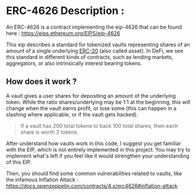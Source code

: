 # ERC-4626 Description :

An ERC-4626 is a contract implementing the eip-4626 that can be found here : https://eips.ethereum.org/EIPS/eip-4626

This eip describes a standard for tokenized vaults representing shares of an amount of a single underlying [ERC-20](../ERC20/README.md) (also called asset). In DeFi, we see this standard in different kinds of contracts, such as lending markets, aggregators, or also intrinsically interest bearing tokens.

## How does it work ?

A vault gives a user shares for depositing an amount of the underlying token. While the ratio shares/underlying may be 1:1 at the beginning, this will change when the vault earns profit, or lose some (this can happen in a slashing where applicable, or if the vault gets hacked).

> If a vault has 200 total tokens to back 100 total shares, then each share is worth 2 tokens.

After understand how vaults work in this code, I suggest you get familiar with the EIP, which is not entirely implemented in this project. You may try to implement what's left if you feel like it would strengthen your understanding of this EIP.

Then, you should find some common vulnerabilities related to vaults, like the infamous Inflation Attack : https://docs.openzeppelin.com/contracts/4.x/erc4626#inflation-attack